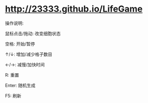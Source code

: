 http://23333.github.io/LifeGame
===============================

操作说明:

鼠标点击/拖动: 改变细胞状态

空格: 开始/暂停

↑/↓: 增加/减少格子数目

←/→: 减慢/加快时间

R: 重置

Enter: 随机生成

F5: 刷新
